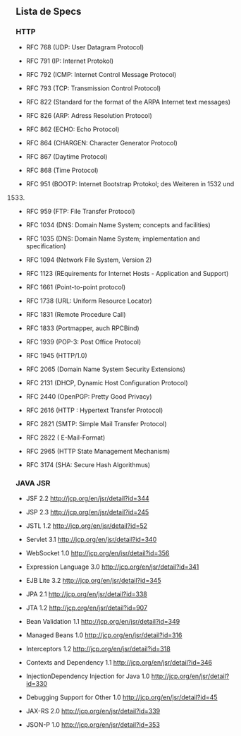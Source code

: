 ## Lista de Specs  
### HTTP
  
  - RFC 768 (UDP: User Datagram Protocol)
  
  - RFC 791 (IP: Internet Protokol)
  
  - RFC 792 (ICMP: Internet Control Message Protocol)

  - RFC 793 (TCP: Transmission Control Protocol)

  - RFC 822 (Standard for the format of the ARPA Internet text messages)

  - RFC 826 (ARP: Adress Resolution Protocol)

  - RFC 862 (ECHO: Echo Protocol)

  - RFC 864 (CHARGEN: Character Generator Protocol)

  - RFC 867 (Daytime Protocol)

  - RFC 868 (Time Protocol)

  - RFC 951 (BOOTP: Internet Bootstrap Protokol; des Weiteren in 1532 und
  1533)

  - RFC 959 (FTP: File Transfer Protocol)

  - RFC 1034 (DNS: Domain Name System; concepts and facilities)

  - RFC 1035 (DNS: Domain Name System; implementation and specification)

  - RFC 1094 (Network File System, Version 2)

  - RFC 1123 (REquirements for Internet Hosts - Application and Support)

  - RFC 1661 (Point-to-point protocol)

  - RFC 1738 (URL: Uniform Resource Locator)

  - RFC 1831 (Remote Procedure Call)

  - RFC 1833 (Portmapper, auch RPCBind)

  - RFC 1939 (POP-3: Post Office Protocol)

  - RFC 1945 (HTTP/1.0)

  - RFC 2065 (Domain Name System Security Extensions)

  - RFC 2131 (DHCP, Dynamic Host Configuration Protocol)

  - RFC 2440 (OpenPGP: Pretty Good Privacy)

  - RFC 2616 (HTTP : Hypertext Transfer Protocol)

  - RFC 2821 (SMTP: Simple Mail Transfer Protocol)

  - RFC 2822 ( E-Mail-Format)

  - RFC 2965 (HTTP State Management Mechanism)

  - RFC 3174 (SHA: Secure Hash Algorithmus) 

### JAVA JSR
  * JSF    2.2    http://jcp.org/en/jsr/detail?id=344
  
  * JSP    2.3    http://jcp.org/en/jsr/detail?id=245
  
  *  JSTL   1.2    http://jcp.org/en/jsr/detail?id=52
  
  * Servlet 3.1   http://jcp.org/en/jsr/detail?id=340

  * WebSocket 1.0  http://jcp.org/en/jsr/detail?id=356

  * Expression Language  3.0  http://jcp.org/en/jsr/detail?id=341

  * EJB Lite  3.2  http://jcp.org/en/jsr/detail?id=345

  * JPA 2.1 http://jcp.org/en/jsr/detail?id=338

  * JTA 1.2 http://jcp.org/en/jsr/detail?id=907

  * Bean Validation 1.1 http://jcp.org/en/jsr/detail?id=349

  * Managed Beans 1.0 http://jcp.org/en/jsr/detail?id=316

  * Interceptors 1.2 http://jcp.org/en/jsr/detail?id=318

  * Contexts and Dependency 1.1 http://jcp.org/en/jsr/detail?id=346

  * InjectionDependency Injection for Java 1.0 http://jcp.org/en/jsr/detail?id=330

  * Debugging Support for Other 1.0 http://jcp.org/en/jsr/detail?id=45

  * JAX-RS 2.0 http://jcp.org/en/jsr/detail?id=339

  * JSON-P  1.0  http://jcp.org/en/jsr/detail?id=353

